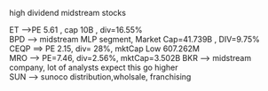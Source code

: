 




high dividend midstream stocks 

ET -->PE 5.61 , cap 10B , div=16.55%      
BPD --> midstream MLP segment, Market Cap=41.739B , DIV=9.75%    
CEQP ==> PE 2.15, div= 28%, mktCap Low 607.262M     
MRO --> PE=7.46, div=2.56%, mktCap=3.502B 
BKR --> midstream company, lot of analysts expect  this go higher      
SUN -->  sunoco  distribution,wholsale, franchising    
